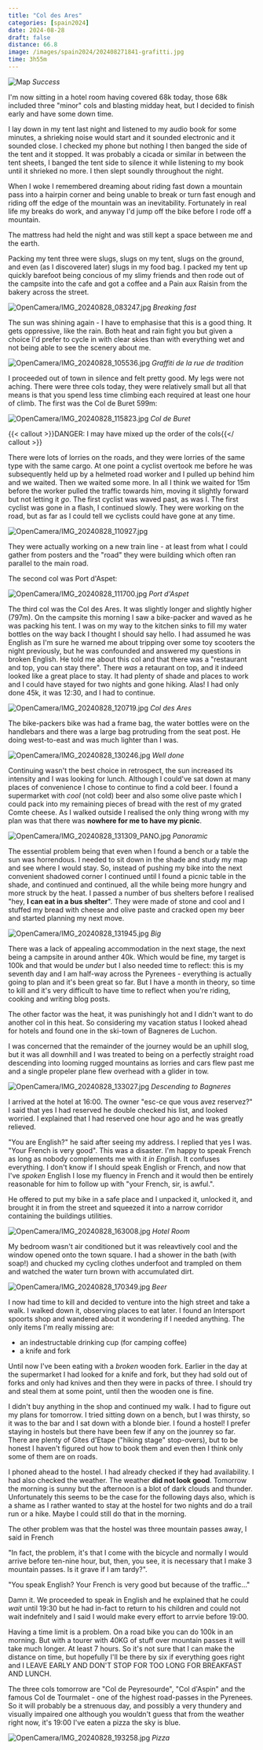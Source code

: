 ```yaml
--- 
title: "Col des Ares"
categories: [spain2024]
date: 2024-08-28
draft: false
distance: 66.8
image: /images/spain2024/202408271841-grafitti.jpg
time: 3h55m
---
```


![Map](/images/spain2024/202408281449-map.jpg)
*Success*

I'm now sitting in a hotel room having covered 68k today, those 68k included
three "minor" cols and blasting midday heat, but I decided to finish early and
have some down time.

I lay down in my tent last night and listened to my audio book for some
minutes, a shrieking noise would start and it sounded electronic and it
sounded close. I checked my phone but nothing I then banged the side of the
tent and it stopped. It was probably a cicada or similar in between the tent
sheets, I banged the tent side to silence it while listening to my book until
it shrieked no more. I then slept soundly throughout the night.

When I woke I remembered dreaming about riding fast down a mountain pass into
a hairpin corner and being unable to break or turn fast enough and riding off
the edge of the mountain was an inevitability. Fortunately in real life my
breaks do work, and anyway I'd jump off the bike before I rode off a mountain.

The mattress had held the night and was still kept a space between me and the
earth.

Packing my tent three were slugs, slugs on my tent, slugs on the ground, and
even (as I discovered later) slugs in my food bag. I packed my tent up quickly
barefoot being concious of my slimy friends and then rode out of the campsite
into the cafe and got a coffee and a Pain aux Raisin from the bakery across
the street.

![OpenCamera/IMG_20240828_083247.jpg](/images/spain2024/202408271841-breakfast.jpg)
*Breaking fast*

The sun was shining again - I have to emphasise that this is a good thing. It
gets oppressive, like the rain. Both heat and rain fight you but given a
choice I'd prefer to cycle in with clear skies than with everything wet and
not being able to see the scenery about me.

![OpenCamera/IMG_20240828_105536.jpg](/images/spain2024/202408271841-grafitti.jpg)
*Graffiti de la rue de tradition*

I proceeded out of town in silence and felt pretty good. My legs were not
aching. There were three cols today, they were relatively small but all that
means is that you spend less time climbing each required at least one hour of
climb. The first was the Col de Buret 599m:

![OpenCamera/IMG_20240828_115823.jpg](/images/spain2024/202408271841-buret.jpg)
*Col de Buret*

{{< callout >}}DANGER: I may have mixed up the order of the cols{{</
callout >}}


There were lots of lorries on the roads, and they were lorries of the same
type with the same cargo. At one point a cyclist overtook me before he was
subsequently held up by a helmeted road worker and I pulled up behind him and
we waited. Then we waited some more. In all I think we waited for 15m before
the worker pulled the traffic towards him, moving it slightly forward but not
letting it _go_. The first cyclist was waved past, as was I. The first cyclist
was gone in a flash, I continued slowly. They were working on the road, but as
far as I could tell we cyclists could have gone at any time.

![OpenCamera/IMG_20240828_110927.jpg](/images/spain2024/202408271841-firstcolview.jpg)

They were actually working on a new train line - at least from what I could gather
from posters and the "road" they were building which often ran parallel to the
main road.

The second col was Port d'Aspet:

![OpenCamera/IMG_20240828_111700.jpg](/images/spain2024/202408281449-portdespettop.jpg)
*Port d'Aspet*

The third col was the Col des Ares. It was slightly longer and slightly
higher (797m). On the campsite this morning I saw a bike-packer and waved as he
was packing his tent. I was on my way to the kitchen sinks to fill my water
bottles on the way back I thought I should say hello. I had assumed he was
English as I'm sure he warned me about tripping over some toy scooters the
night previously, but he was confounded and answered my questions in broken
English. He told me about this col and that there was a "restaurant and top,
you can stay there". There _was_ a retaurant on top, and it indeed looked like
a great place to stay. It had plenty of shade and places to work and I could
have stayed for two nights and gone hiking. Alas! I had only done 45k, it was
12:30, and I had to continue.

![OpenCamera/IMG_20240828_120719.jpg](/images/spain2024/202408271841-ares.jpg)
*Col des Ares*

The bike-packers bike was had a frame bag, the water bottles were on the
handlebars and there was a large bag protruding from the seat post. He doing
west-to-east and was much lighter than I was.

![OpenCamera/IMG_20240828_130246.jpg](/images/spain2024/202408271841-nopissing.jpg)
*Well done*

Continuing wasn't the best choice in retrospect, the sun increased its
intensity and I was looking for lunch. Although I could've sat down at many
places of convenience I chose to continue to find a cold beer. I found a
supermarket with _cool_ (not cold) beer and also some olive paste which I
could pack into my remaining pieces of bread with the rest of my grated Comte
cheese. As I walked outside I realised the only thing wrong with my plan was
that there was **nowhere for me to have my picnic**.

![OpenCamera/IMG_20240828_131309_PANO.jpg](/images/spain2024/202408271841-panogood.jpg)
*Panoramic*

The essential problem being that even when I found a bench or a table the sun
was horrendous. I needed to sit down in the shade and study my map and see
where I would stay. So, instead of pushing my bike into the next convenient
shadowed corner I continued until I found a picnic table in the shade, and
continued and continued, all the while being more hungry and more struck by
the heat. I passed a number of bus shelters before I realised "hey, **I can eat
in a bus shelter**". They were made of stone and cool and I stuffed my bread
with cheese and olive paste and cracked open my beer and started planning my
next move.

![OpenCamera/IMG_20240828_131945.jpg](/images/spain2024/202408271841-big.jpg)
*Big*

There was a lack of appealing accommodation in the next stage, the next being
a campsite in around anther 40k. Which would be fine, my target is 100k and
that would be _under_ but I also needed time to reflect: this is my seventh
day and I am half-way across the Pyrenees - everything is actually going to
plan and it's been great so far. But I have a month in theory, so time to kill
and it's very difficult to have time to reflect when you're riding, cooking
and writing blog posts.

The other factor was the heat, it was punishingly hot and I didn't want to do
another col in this heat. So considering my vacation status I looked ahead for
hotels and found one in the ski-town of Bagneres de Luchon. 

I was concerned that the remainder of the journey would be an uphill slog, but
it was all downhill and I was treated to being on a perfectly straight road
descending into looming rugged mountains as lorries and cars flew past me and
a single propeler plane flew overhead with a glider in tow.

![OpenCamera/IMG_20240828_133027.jpg](/images/spain2024/202408271841-straight1.jpg)
*Descending to Bagneres*

I arrived at the hotel at 16:00. The owner "esc-ce que vous avez reservez?" I
said that yes I had reserved he double checked his list, and looked worried. I
explained that I had reserved one hour ago and he was greatly relieved.

"You are English?" he said after seeing my address. I replied that yes I was.
"Your French is very good". This was a disaster. I'm happy to speak French as
long as nobody complements me with it _in English_. It confuses everything. I
don't know if I should speak English or French, and now that I've _spoken_
English I lose my fluency in French and it would then be entirely reasonable
for him to follow up with "your French, sir, is awful.".

He offered to put my bike in a safe place and I unpacked it, unlocked it, and
brought it in from the street and squeezed it into a narrow corridor
containing the buildings utilities.

![OpenCamera/IMG_20240828_163008.jpg](/images/spain2024/202408271841-hotel.jpg)
*Hotel Room*

My bedroom wasn't air conditioned but it was releavtively cool and the window
opened onto the town square. I had a shower in the bath (with soap!) and
chucked my cycling clothes underfoot and trampled on them and watched the
water turn brown with accumulated dirt.

![OpenCamera/IMG_20240828_170349.jpg](/images/spain2024/202408271841-beer1.jpg)
*Beer*

I now had time to kill and decided to venture into the high street and take a
walk. I walked down it, observing places to eat later. I found an Intersport
spoorts shop and wandered about it wondering if I needed anything. The only
items I'm really missing are:

- an indestructable drinking cup (for camping coffee)
- a knife and fork

Until now I've been eating with a _broken_ wooden fork. Earlier in the day at
the supermarket I had looked for a knife and fork, but they had sold out of
forks and only had knives and then they were in packs of three. I should try
and steal them at some point, until then the wooden one is fine.

I didn't buy anything in the shop and continued my walk. I had to figure out
my plans for tomorrow. I tried sitting down on a bench, but I was thirsty, so
it was to the bar and I sat down with a blonde bier. I found a hostel! I
prefer staying in hostels but there have been few if any on the jounrey so
far. There are plenty of Gites d'Etape ("hiking stage" stop-overs), but to be
honest I haven't figured out how to book them and even then I think only some
of them are on roads.

I phoned ahead to the hostel. I had already checked if they had availability.
I had also checked the weather. The weather **did not look good**. Tomorrow
the morning is sunny but the afternoon is a blot of dark clouds and
thunder. Unfortunately this seems to be the case for the following days also,
which is a shame as I rather wanted to stay at the hostel for two nights and
do a trail run or a hike. Maybe I could still do that in the morning.

The other problem was that the hostel was three mountain passes away, I said
in French 

"In fact, the problem, it's that I come with the bicycle and normally I would
arrive before ten-nine hour, but, then, you see, it is necessary that I make 3
mountain passes. Is it grave if I am tardy?". 

"You speak English? Your French is very good but because of the traffic..."

Damn it. We proceeded to speak in English and he explained that he could
_wait_ until 19:30 but he had in-fact to return to his children and could not
wait indefnitely and I said I would make every effort to arrvie before 19:00.

Having a time limit is a problem. On a road bike you can do 100k in an
morning. But with a tourer with 40KG of stuff over mountain passes it will
take much longer. At least 7 hours. So it's not sure that I can make the
distance on time, but hopefully I'll be there by six if everything goes right
and I LEAVE EARLY AND DON'T STOP FOR TOO LONG FOR BREAKFAST AND LUNCH.

The three cols tomorrow are "Col de Peyresourde", "Col d'Aspin" and the famous
Col de Tourmalet - one of the highest road-passes in the Pyrenees. So it will
probably be a strenuous day, and possibly a very thundery and visually
impaired one although you wouldn't guess that from the weather right now, it's
19:00 I've eaten a pizza the sky is blue.

![OpenCamera/IMG_20240828_193258.jpg](/images/spain2024/202408271841-pizza.jpg)
*Pizza*
